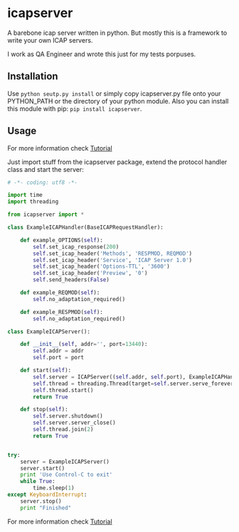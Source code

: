 icapserver
==========

A barebone icap server written in python.
But mostly this is a framework to write your own ICAP servers.

I work as QA Engineer and wrote this just for my tests porpuses.

Installation
------------

Use `python seutp.py install` or simply copy icapserver.py file 
onto your PYTHON_PATH or the directory of your python module.
Also  you can install this module with pip: `pip install icapserver`.

Usage
-----
For more information check [Tutorial](https://github.com/Peoplecantfly/icapserver/blob/master/TUTORIAL.md)

Just import stuff from the icapserver package, extend the protocol handler 
class and start the server:

```python
# -*- coding: utf8 -*-

import time
import threading

from icapserver import *

class ExampleICAPHandler(BaseICAPRequestHandler):

	def example_OPTIONS(self):
		self.set_icap_response(200)
		self.set_icap_header('Methods', 'RESPMOD, REQMOD')
		self.set_icap_header('Service', 'ICAP Server 1.0')
		self.set_icap_header('Options-TTL', '3600')
		self.set_icap_header('Preview', '0')
		self.send_headers(False)

	def example_REQMOD(self):
		self.no_adaptation_required()

	def example_RESPMOD(self):
		self.no_adaptation_required()

class ExampleICAPServer():

	def __init__(self, addr='', port=13440):
		self.addr = addr
		self.port = port

	def start(self):
		self.server = ICAPServer((self.addr, self.port), ExampleICAPHandler)
		self.thread = threading.Thread(target=self.server.serve_forever)
		self.thread.start()
		return True

	def stop(self):
		self.server.shutdown()
		self.server.server_close()
		self.thread.join(2)
		return True


try:
	server = ExampleICAPServer()
	server.start()
	print 'Use Control-C to exit'
	while True:
		time.sleep(1)
except KeyboardInterrupt:
	server.stop()
	print "Finished"
```
For more information check [Tutorial](https://github.com/Peoplecantfly/icapserver/blob/master/TUTORIAL.md)
